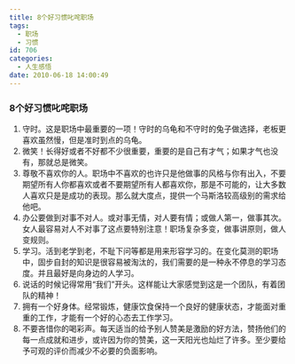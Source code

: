 ```yaml
---
title: 8个好习惯叱咤职场
tags:
  - 职场
  - 习惯
id: 706
categories:
  - 人生感悟
date: 2010-06-18 14:00:49
---
```

### 8个好习惯叱咤职场
1. 守时。这是职场中最重要的一项！守时的乌龟和不守时的兔子做选择，老板更喜欢虽然慢，但是准时到点的乌龟。
2. 微笑！长得好或者不好都不少很重要，重要的是自己有才气；如果才气也没有，那就总是微笑。
3. 尊敬不喜欢你的人。职场中不喜欢的也许只是他做事的风格与你有出入，不要期望所有人你都喜欢或者不要期望所有人都喜欢你，那是不可能的，让大多数人喜欢只是是成功的表现。那么就大度点，提供一个马斯洛较高级别的需求给他吧。
4. 办公要做到对事不对人。或对事无情，对人要有情；或做人第一，做事其次。女人最容易对人不对事了这点要特别注意！职场复杂多变，做事讲原则，做人变规则。
5. 学习。活到老学到老，不耻下问等都是用来形容学习的。在变化莫测的职场中，固步自封的知识是很容易被淘汰的，我们需要的是一种永不停息的学习态度。并且最好是向身边的人学习。
6. 说话的时候记得常用“我们”开头。这样能让大家感觉到这是一个团队，有着团队的精神！
7. 拥有一个好身体。经常锻炼，健康饮食保持一个良好的健康状态，才能面对重重的工作，才能有一个好的心态去工作学习。
8. 不要吝惜你的喝彩声。每天适当的给予别人赞美是激励的好方法，赞扬他们的每一点成就和进步，或许因为你的赞美，这一天阳光也灿烂了许多。至少要给予可观的评价而减少不必要的负面影响。

